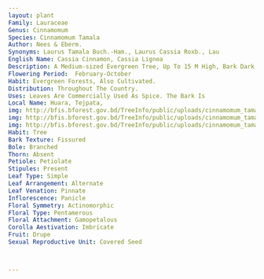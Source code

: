 ```yaml
---
layout: plant
Family: Lauraceae
Genus: Cinnamomum
Species: Cinnamomum Tamala
Author: Nees & Eberm.
Synonyms: Laurus Tamala Buch.-Ham., Laurus Cassia Roxb., Lau
English Name: Cassia Cinnamon, Cassia Lignea
Description: A Medium-sized Evergreen Tree, Up To 15 M High, Bark Dark, Brown Or Blackish, Slightly Rough. Leaves Opposite, Subopposite Or Alternate, 10-15 Ã— 2.5-6.2 Cm, Ovate-oblong Or Elliptic To Oblong-lanceolate, Apex Acuminate Or Acute, Base Narrowed, Sub-triplinerved, Cuneate, Glaucous Beneath, Glabrous, Pink When Young, Petioles 0.7-1.2 Cm Long. Inflorescence A Panicle, 8-15 Cm Long, Branches And Pedicels Grey Pubescent, Pedicels 0.3-0.5 Cm Long. Flowers 0.5-0.8 Cm Across, Grey Outside And Yellow Inside. Perianth Silky, Segments Subequal, Up To 0.5 Cm Long, Oblong Or Elliptic-oblong, Silky Pubescent On Both Surfaces. Stamens Villous. Ovary Free, Villous, Styles Glabrous, Filiform. Fruit A Drupe, C 1 Cm Long, Black When Ripe, Ovoid Or Globose, Supported By The Thickened Peduncle.
Flowering Period:  February-October
Habit: Evergreen Forests, Also Cultivated.
Distribution: Throughout The Country.
Uses: Leaves Are Commercially Used As Spice. The Bark Is
Local Name: Huara, Tejpata, 
img: http://bfis.bforest.gov.bd/TreeInfo/public/uploads/cinnamomum_tamala.jpg
img: http://bfis.bforest.gov.bd/TreeInfo/public/uploads/cinnamomum_tamala1.jpg
img: http://bfis.bforest.gov.bd/TreeInfo/public/uploads/cinnamomum_tamala2.jpg
Habit: Tree
Bark Texture: Fissured
Bole: Branched
Thorn: Absent
Petiole: Petiolate
Stipules: Present
Leaf Type: Simple
Leaf Arrangement: Alternate
Leaf Venation: Pinnate
Inflorescence: Panicle
Floral Symmetry: Actinomorphic
Floral Type: Pentamerous
Floral Attachment: Gamopetalous
Corolla Aestivation: Imbricate
Fruit: Drupe
Sexual Reproductive Unit: Covered Seed



---
```


